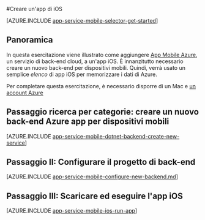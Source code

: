 <properties
    pageTitle="Creare un'app iOS in Azure App servizio Mobile App | Microsoft Azure"
    description="Seguire questa esercitazione per iniziare a utilizzare back-end Azure app per dispositivi mobili per lo sviluppo di iOS in obiettivo C o Swift"
    services="app-service\mobile"
    documentationCenter="ios"
    authors="ysxu"
    manager="yochayk"
    editor=""/>

<tags
    ms.service="app-service-mobile"
    ms.workload="na"
    ms.tgt_pltfrm="mobile-ios"
    ms.devlang="objective-c"
    ms.topic="hero-article"
    ms.date="10/01/2016"
    ms.author="yuaxu"/>

#<a name="create-an-ios-app"></a>Creare un'app di iOS

[AZURE.INCLUDE [app-service-mobile-selector-get-started](../../includes/app-service-mobile-selector-get-started.md)]

## <a name="overview"></a>Panoramica

In questa esercitazione viene illustrato come aggiungere [App Mobile Azure](app-service-mobile-value-prop.md), un servizio di back-end cloud, a un'app iOS. È innanzitutto necessario creare un nuovo back-end per dispositivi mobili. Quindi, verrà usato un semplice _elenco_ di app iOS per memorizzare i dati di Azure.

Per completare questa esercitazione, è necessario disporre di un Mac e [un account Azure](https://azure.microsoft.com/pricing/free-trial/)


## <a name="step-i-create-a-new-azure-mobile-app-backend"></a>Passaggio ricerca per categorie: creare un nuovo back-end Azure app per dispositivi mobili

[AZURE.INCLUDE [app-service-mobile-dotnet-backend-create-new-service](../../includes/app-service-mobile-dotnet-backend-create-new-service.md)]

## <a name="step-ii-configure-the-backend-project"></a>Passaggio II: Configurare il progetto di back-end

[AZURE.INCLUDE [app-service-mobile-configure-new-backend.md](../../includes/app-service-mobile-configure-new-backend.md)]

## <a name="step-iii-download-and-run-the-ios-app"></a>Passaggio III: Scaricare ed eseguire l'app iOS

[AZURE.INCLUDE [app-service-mobile-ios-run-app](../../includes/app-service-mobile-ios-run-app.md)]

<!-- URLs -->
[Azure portal]: https://portal.azure.com/
[Xcode]: https://go.microsoft.com/fwLink/p/?LinkID=266532
[Visual Studio Community 2013]: https://go.microsoft.com/fwLink/p/?LinkID=534203
